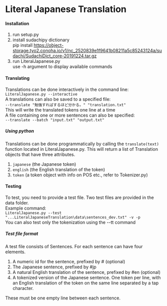 # Literal Japanese Translation
#### Installation
1. run setup.py
2. install sudachipy dictionary\
pip install https://object-storage.tyo2.conoha.io/v1/nc_2520839e1f9641b08211a5c85243124a/sudachi/SudachiDict_core-20191224.tar.gz
3. run LiteralJapanese.py\
use -h argument to display available commands

#### Translating
Translations can be done interactively in the command line:\
`LiteralJapanese.py --interactive`\
A translations can also be saved to a specified file:\
`--translate "勉強すればするほど分かる。" "translation.txt"`\
This will write the translated tokens one line at a time\
A file containing one or more sentences can also be specified:\
`--translate --batch "input.txt" "output.txt"`
##### Using python
Translations can be done programmatically by calling the `translate(text)` function located in LiteralJapanese.py.
This will return a list of Translation objects that have three attributes.
1. ``japanese`` (the Japanese token)
2. ``english`` (the English translation of the token)
3. ``token`` (a token object with info on POS etc., refer to Tokenizer.py)

#### Testing
To test, you need to provide a test file. Two test files are provided in the data folder.\
Example command:\
`LiteralJapanese.py --test "...LiteralJapaneseTranslation\data\sentences_dev.txt" -v -p` \
You can also test only the tokenization using the --tt command

##### Test file format
A test file consists of Sentences. For each sentence can have four elements.
1. A numeric id for the sentence, prefixed by # (optional)
2. The Japanese sentence, prefixed by #jp
3. A natural English translation of the sentence, prefixed by #en (optional)
4. A tokenized version of the Japanese sentence. One token per line, 
with an English translation of the token on the same line separated by a tap character.

These must be one empty line between each sentence.

